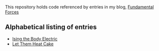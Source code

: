 This repository holds code referenced by entries in my blog, [Fundamental Forces](https://fundamentalforces.blogspot.com)

## Alphabetical listing of entries

* [Ising the Body Electric](https://fundamentalforces.blogspot.com/2016/11/ising-body-electric.html)
* [Let Them Heat Cake](https://fundamentalforces.blogspot.com/2016/10/let-them-heat-cake.html)
